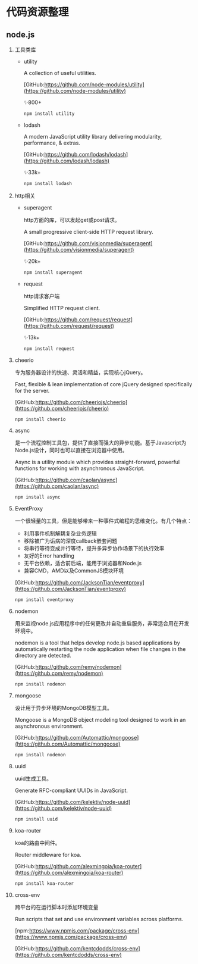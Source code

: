# 代码资源整理

## node.js

1. 工具类库

    - utility

        A collection of useful utilities.

        [GitHub:https://github.com/node-modules/utility](https://github.com/node-modules/utility)

        ✨800+

        ```bash
        npm install utility
        ```

    - lodash

        A modern JavaScript utility library delivering modularity, performance, & extras.

        [GitHub:https://github.com/lodash/lodash](https://github.com/lodash/lodash)

        ✨33k+

        ```bash
        npm install lodash
        ```

2. http相关

    - superagent

        http方面的库，可以发起get或post请求。

        A small progressive client-side HTTP request library.

        [GitHub:https://github.com/visionmedia/superagent](https://github.com/visionmedia/superagent)

        ✨20k+

        ```bash
        npm install superagent
        ```

    - request

        http请求客户端

        Simplified HTTP request client.

        [GitHub:https://github.com/request/request](https://github.com/request/request)

        ✨13k+

        ```bash
        npm install request
        ```

3. cheerio

    专为服务器设计的快速、灵活和精益，实现核心jQuery。

    Fast, flexible & lean implementation of core jQuery designed specifically for the server.

    [GitHub:https://github.com/cheeriojs/cheerio](https://github.com/cheeriojs/cheerio)

    ```bash
    npm install cheerio
    ```

4. async

    是一个流程控制工具包，提供了直接而强大的异步功能。基于Javascript为Node.js设计，同时也可以直接在浏览器中使用。

    Async is a utility module which provides straight-forward, powerful functions for working with asynchronous JavaScript.

    [GitHub:https://github.com/caolan/async](https://github.com/caolan/async)

    ```bash
    npm install async
    ```

5. EventProxy

    一个很轻量的工具，但是能够带来一种事件式编程的思维变化。有几个特点：

    - 利用事件机制解耦复杂业务逻辑
    - 移除被广为诟病的深度callback嵌套问题
    - 将串行等待变成并行等待，提升多异步协作场景下的执行效率
    - 友好的Error handling
    - 无平台依赖，适合前后端，能用于浏览器和Node.js
    - 兼容CMD，AMD以及CommonJS模块环境

    [GitHub:https://github.com/JacksonTian/eventproxy](https://github.com/JacksonTian/eventproxy)

    ```bash
    npm install eventproxy
    ```

6. nodemon

    用来监视node.js应用程序中的任何更改并自动重启服务，非常适合用在开发环境中。

    nodemon is a tool that helps develop node.js based applications by automatically restarting the node application when file changes in the directory are detected.

    [GitHub:https://github.com/remy/nodemon](https://github.com/remy/nodemon)

    ```bash
    npm install nodemon
    ```

7. mongoose

    设计用于异步环境的MongoDB模型工具。

    Mongoose is a MongoDB object modeling tool designed to work in an asynchronous environment.

    [GitHub:https://github.com/Automattic/mongoose](https://github.com/Automattic/mongoose)

    ```bash
    npm install nodemon
    ```

8. uuid

    uuid生成工具。

    Generate RFC-compliant UUIDs in JavaScript.

    [GitHub:https://github.com/kelektiv/node-uuid](https://github.com/kelektiv/node-uuid)

    ```bash
    npm install uuid
    ```

9. koa-router

    koa的路由中间件。

    Router middleware for koa.

    [GitHub:https://github.com/alexmingoia/koa-router](https://github.com/alexmingoia/koa-router)

    ```bash
    npm install koa-router
    ```

10. cross-env

    跨平台的在运行脚本时添加环境变量

    Run scripts that set and use environment variables across platforms.

    [npm:https://www.npmjs.com/package/cross-env](https://www.npmjs.com/package/cross-env)

    [GitHub:https://github.com/kentcdodds/cross-env](https://github.com/kentcdodds/cross-env)
